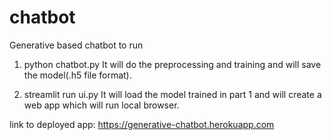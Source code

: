 # chatbot
Generative based chatbot to run


1) python chatbot.py
It will do the preprocessing and training and will save the model(.h5 file format).

2) streamlit run ui.py
It will load the model trained in part 1 and will create a web app which will run local browser.


link to deployed app:
https://generative-chatbot.herokuapp.com
